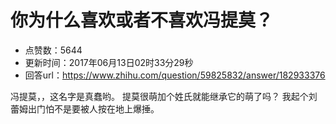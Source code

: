 # 你为什么喜欢或者不喜欢冯提莫？
- 点赞数：5644
- 更新时间：2017年06月13日02时33分29秒
- 回答url：https://www.zhihu.com/question/59825832/answer/182933376
<body>
 <p data-pid="SAnsDOBJ">冯提莫，，这名字是真蠢哟。 提莫很萌加个姓氏就能继承它的萌了吗？ 我起个刘蕾姆出门怕不是要被人按在地上爆捶。</p>
</body>